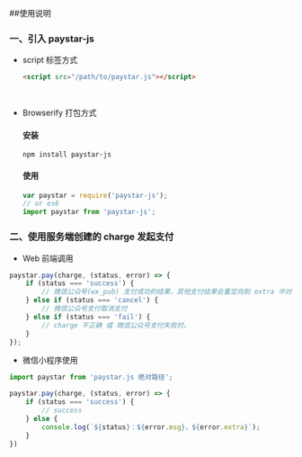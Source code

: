 ##使用说明

### 一、引入 paystar-js

* script 标签方式

  ```html
  <script src="/path/to/paystar.js"></script>
  ```

  ​

* Browserify 打包方式

  #### 安装

  ```shell
  npm install paystar-js
  ```

  #### 使用

  ```javascript
  var paystar = require('paystar-js');
  // or es6 
  import paystar from 'paystar-js';
  ```

### 二、使用服务端创建的 charge 发起支付

* Web 前端调用

```javascript
paystar.pay(charge, (status, error) => {
    if (status === 'success') {
        // 微信公众号(wx_pub) 支付成功的结果，其他支付结果会重定向到 extra 中对于的 Url。
    } else if (status === 'cancel') {
        // 微信公众号支付取消支付
    } else if (status === 'fail') {
		// charge 不正确 或 微信公众号支付失败时。
    }
});
```

* 微信小程序使用

```javascript
import paystar from 'paystar.js 绝对路径';

paystar.pay(charge, (status, error) => {
    if (status === 'success') {
        // success
    } else {
        console.log(`${status}：${error.msg}，${error.extra}`);
    }
})
```


